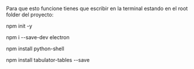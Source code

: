 Para que esto funcione tienes que escribir en la terminal estando en el root folder del proyecto:

npm init -y

npm i --save-dev electron

npm install python-shell

npm install tabulator-tables --save